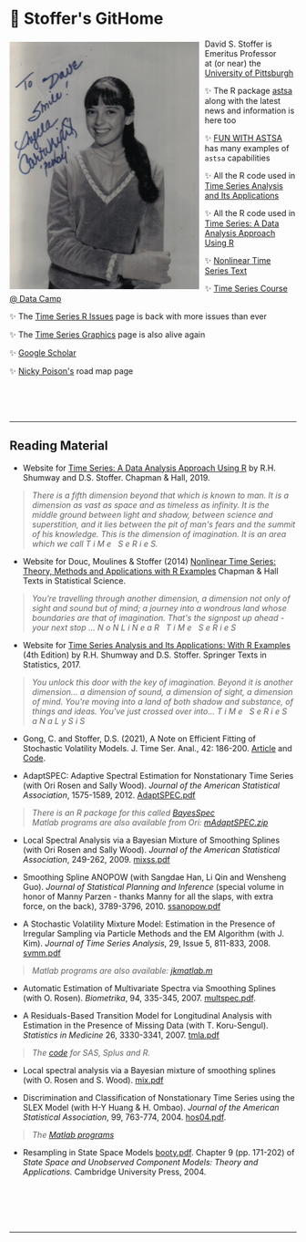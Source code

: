# &#128041;  Stoffer's GitHome


<img style="float: left; padding: 5px 10px 0px 0px; width: 333px;" src="figs/AC.jpg"/>

David S. Stoffer  is Emeritus Professor  
 at (or near) the [University of Pittsburgh](http://www.pitt.edu)
<br/> 
 

 &#10024; The R package [astsa](https://github.com/nickpoison/astsa/blob/master/README.md) along with the latest news and information is here too

 &#10024;  [FUN WITH ASTSA](https://github.com/nickpoison/astsa/blob/master/fun_with_astsa/fun_with_astsa.md) has many examples of `astsa` capabilities

&#10024;  All the R code used in [Time Series Analysis and Its Applications](https://github.com/nickpoison/tsa4/blob/master/textRcode.md)

&#10024;  All the R code used in [Time Series: A Data Analysis Approach Using R](https://github.com/nickpoison/tsda/blob/main/Rcode.md)

&#10024; [Nonlinear Time Series Text](http://www.stat.pitt.edu/stoffer/nltsa/)

&#10024; [Time Series  Course @ Data Camp](https://www.datacamp.com/courses/arima-modeling-with-r)

 &#10024; The [Time Series R Issues](https://nickpoison.github.io/rissues) page is back with more issues than ever

 &#10024; The [Time Series Graphics](https://nickpoison.github.io/tsgraph) page is also alive again
 
&#10024; [Google Scholar](http://scholar.google.com/citations?user=fjls7x0AAAAJ)

&#10024; [Nicky Poison's](https://nickpoison.github.io/) road map page



<br/><br/><br/>

---

## Reading Material 


* Website for [Time Series: A Data Analysis Approach Using R](https://github.com/nickpoison/tsa4/blob/master/textRcode.md) by R.H. Shumway and D.S. Stoffer. Chapman &amp; Hall, 2019.

> _There is a fifth dimension beyond that which is known to man. It is a dimension as vast as space and as timeless as infinity. It is the middle ground between light and shadow, between science and superstition, and it lies between the pit of man's fears and the summit of his knowledge. This is the dimension of imagination. It is an area which we call  T i M e &nbsp; S e R i e S._                                    


* Website for Douc, Moulines &amp; Stoffer (2014) [Nonlinear Time Series: Theory, Methods and Applications with R Examples](http://www.stat.pitt.edu/stoffer/nltsa/)  Chapman &amp; Hall  Texts in Statistical Science. 

> _You're travelling through another dimension, a dimension not only of sight and sound but of mind; a journey into a wondrous land whose boundaries are that of imagination. That's the signpost up ahead - your next stop ... N o N L i N e a R   &nbsp;    T i M e &nbsp; S e R i e S_   


* Website for [Time Series Analysis and Its Applications: With R Examples](http://www.stat.pitt.edu/stoffer/tsa4/) (4th Edition) by R.H. Shumway and D.S. Stoffer. Springer Texts in Statistics, 2017.

> _You unlock this door with the key of imagination. Beyond it is another dimension...    a dimension of sound, a dimension of sight, a dimension of mind. You're moving into a land of both shadow and substance, of things and ideas. You've just crossed over into...  T i M e &nbsp; S e R i e S  &nbsp; a N a L y S i S_     


* Gong, C. and Stoffer, D.S. (2021), A Note on Efficient Fitting of Stochastic Volatility Models. J. Time Ser. Anal., 42: 186-200. [Article](https://doi.org/10.1111/jtsa.12561) and
[Code](https://github.com/nickpoison/Stochastic-Volatility-Models).

   
* AdaptSPEC: Adaptive Spectral Estimation for Nonstationary Time Series  (with Ori Rosen and Sally Wood). _Journal of the American Statistical Association_, 1575-1589, 2012.
[AdaptSPEC.pdf](files/adaptSPECjasa.pdf)

> _There is an R package for this called  [BayesSpec](http://cran.rstudio.com/web/packages/BayesSpec/index.html) <br/> Matlab programs are also available from Ori: [mAdaptSPEC.zip](http://www.math.utep.edu/Faculty/ori/AdaptSpec.zip)_ 



* Local Spectral Analysis via a Bayesian Mixture of
Smoothing Splines (with Ori Rosen and Sally Wood). _Journal of
the American Statistical Association_, 249-262, 2009. [mixss.pdf](files/mixss.pdf)

* Smoothing Spline ANOPOW (with Sangdae Han, Li Qin and Wensheng Guo). _Journal of Statistical Planning and Inference_ (special volume in honor of Manny Parzen - thanks Manny for all the slaps, with extra force, on the back),  3789-3796, 2010.  [ssanopow.pdf](files/ssanopow.pdf)


* A Stochastic Volatility Mixture Model: Estimation in the Presence of Irregular Sampling via Particle Methods and the EM Algorithm (with J. Kim). _Journal of Time Series Analysis_,
29, Issue 5, 811-833, 2008. [svmm.pdf](files/svmm.pdf)

> _Matlab programs are also available: [jkmatlab.m](files/jkmatlab.m)_



* Automatic  Estimation of  Multivariate Spectra via Smoothing Splines (with O. Rosen). _Biometrika_, 94,  335-345, 2007. [multspec.pdf](files/multspec.pdf).





* A Residuals-Based Transition Model for Longitudinal Analysis with Estimation 
in the Presence of Missing Data (with T. Koru-Sengul). _Statistics in Medicine_ 26, 3330-3341,  2007. [tmla.pdf](files/tmla.pdf)
 

>  _The [code](files/tmla_code.pdf) for SAS, Splus and R._



* Local spectral analysis via a Bayesian mixture of smoothing splines (with O. Rosen and S. Wood). [mix.pdf](files/mix.pdf)

* Discrimination and Classification of Nonstationary Time Series using the SLEX Model (with H-Y Huang &amp; H. Ombao). _Journal of
the American Statistical Association_, 99, 763-774, 2004. [hos04.pdf](files/hos04.pdf).

> _The [Matlab programs](http://www.stat.pitt.edu/stoffer/dss_files/slex/matlab.html)_

* Resampling in State Space Models [booty.pdf](files/booty.pdf). Chapter 9 (pp. 171-202) of _State Space and Unobserved Component Models: Theory and Applications._ Cambridge University Press, 2004.  


<br/><br/>
---
---

<!--

<p><li class="newbullet">
Resampling in State Space Models
(<a href="http://www.stat.pitt.edu/stoffer/dss_files/booty.pdf" target="_blank">booty.pdf</a>) 
Chapter 9 (pp. 171-202) of <i>State Space and Unobserved Component Models: Theory and Applications.</i> Cambridge University Press, 2004.  </p>

<p><li class="newbullet">
Local Spectral Envelope: An Approach Using Dyadic Tree Based Adaptive 
Segmentation (with H. Ombao and D.E. Tyler).
<i>Annals of the Institute of Statistical Mathematics</i>,  54, 201-223, 2002.
<a href="http://www.stat.pitt.edu/stoffer/dss_files/lospen.pdf" target="_blank">lospen.pdf</a> </p>



<p><li class="newbullet">The Spectral Envelope and Its Applications (with D.E. Tyler &amp;
D.A. Wendt). 
<i>Statistical Science. </i> 15(3): 224-253 (2000).  
 <a href="http://www.stat.pitt.edu/stoffer/dss_files/specrev.pdf" target="_blank">specrev.pdf</a></p>

 <p><li class="newbullet">
Stoffer, D.S. (1999).
Detecting common signals in multiple time series using the spectral envelope.
<i>Journal of
the American Statistical Association</i>, 94, 1341-1356.
<a href="http://www.stat.pitt.edu/stoffer/dss_files/sigs.pdf" target="_blank">sigs.pdf</a></p>


<p><li class="newbullet">Stoffer,
D.S. &amp; Tyler, D.E. (1998). Matching sequences: Cross spectral analysis
of categorical time series. <i>Biometrika, </i>85, 201-213. <a href="http://www.stat.pitt.edu/stoffer/dss_files/match.pdf" target="_blank">match.pdf</a></p>

<p><li class="newbullet">McDougall, A.J., Stoffer,
D.S. &amp; Tyler, D.E. (1997). Optimal transformations and the spectral envelope
for real-valued time series. <i>Journal of Statistical Planning and
Inference,</i> 57, 195-214. <a href="dss_files/mst97.pdf" target="_blank">mst97.pdf</a></p>



<p><li class="newbullet">Stoffer,
D.S., Tyler, D.E. &amp; McDougall, A.J. (1993). Spectral analysis for categorical
time series: Scaling and the spectral envelope. <i>Biometrika</i>, 80,
611-622. <a href="http://www.stat.pitt.edu/stoffer/dss_files/spenv.pdf" target="_blank">spenv.pdf</a> </p>


<p><li class="newbullet">Stoffer,
D.S. (1991). Walsh-Fourier analysis and its statistical applications (with
discussion).<i> Journal of the American Statistical Association</i>, 86,
462-483. <a href="http://www.stat.pitt.edu/stoffer/dss_files/walshapps.pdf" target="_blank">walshapps.pdf</a> </p>

<blockquote>  <a href="http://www.stat.pitt.edu/stoffer/dss_files/wft.txt" target="_blank">wft.for</a>
Fortran program to calculate the finite Walsh transform.</blockquote> 


<p><li class="newbullet">Stoffer,
D.S., Scher, M., Richardson, G., Day, N. &amp; Coble, P. (1988). A Walsh-
Fourier analysis of the effects of moderate maternal alcohol consumption
on neonatal sleep-state cycling. <i>Journal of the American Statistical
Association</i>, 83, 954-963. </p>

<blockquote> Here are the data files: <a href="dss_files/grp1.dat.txt" target="_blank">group1</a> and <a href="dss_files/grp2.dat.txt" target="_blank">group2</a>; details
are in the first file. 
This
paper won the 
 <em>
 American Statistical Association's Outstanding
Statistical Application  Award</em> for 1989.
The theory for this paper was given in Stoffer (1987)... just below: </blockquote>

<p><li class="newbullet">Stoffer, D.S. (1987). Walsh-Fourier analysis of discrete-valued time
series.
<i>Journal of Time Series Analysis</i>, 8, 449-467. 
<a href="http://www.stat.pitt.edu/stoffer/dss_files/discrete.pdf" target="_blank">discrete.pdf</a> </p>

<p><li class="newbullet">
Stoffer, D.S. (1990). Multivariate Walsh-Fourier Analysis.  <i> Journal of Time Series   
Analysis</i>,  11, 57-73. <a href="http://www.stat.pitt.edu/stoffer/dss_files/mwalsh.pdf" target="_blank">mwalsh.pdf</a> </p>

<blockquote>  
I've been asked for the data from this a few times, so here they are: 
<a href="dss_files/slpmv1.dat.txt" target="_blank">slpmv1.dat.txt</a>,&nbsp;
<a href="dss_files/slpmv2.dat.txt" target="_blank">slpmv2.dat.txt</a>.
The data files are similar to the sleep state data files with an additional column
of the per minute number of movements.
 </blockquote>

<p><li class="newbullet">Shumway,
R.H. &amp; Stoffer, D.S. (1992). Dynamic linear models with switching.
<i>Journal of the American Statistical Association</i>, 86, 763-769. 
<a href="http://www.stat.pitt.edu/stoffer/dss_files/dlmws.pdf" target="_blank">dlmws.pdf</a> 
</p>

<p><li class="newbullet">Shumway,
R.H. &amp; Stoffer, D.S. (1982). An approach to time series smoothing and
forecasting using the EM algorithm. <i>Journal of Time Series Analysis</i>,
3, 253-264.
<a href="http://www.stat.pitt.edu/stoffer/dss_files/em.pdf" target="_blank">em.pdf</a></p>

<blockquote> 
R
code for the algorithm can be found in the R package, 
<a href="http://www.stat.pitt.edu/stoffer/tsa4/xChanges.htm">astsa</a>.
We still get many requests for the tech report corresponding to
this paper. Unfortunately, the
tech reports are long gone (believe it or not, in those days people
typed their papers using an <a href="http://en.wikipedia.org/wiki/IBM_Selectric_typewriter" target="_blank">
IBM selectric typewriter</a> with little balls
that had to be changed for math symbols). Fortunately, the details of the proofs 
(in more depth than was
given in the tech report) are
presented in  <a href="http://www.stat.pitt.edu/stoffer/tsa4" target="_blank">our text</a>
 in Sections 6.2 to 6.4. 
 </blockquote>


<p><li class="newbullet">Carlin,
B.P., Polson, N.G. &amp; Stoffer, D.S. (1992). A Monte Carlo approach to
nonnormal and nonlinear state space modeling. <i>Journal of the American
Statistical Association</i>, 87, 493-500. 
<a href="http://www.stat.pitt.edu/stoffer/dss_files/gibbs.pdf" target="_blank">
gibbs.pdf</a> </p>



<p><li class="newbullet">Stoffer,
D.S. (1986). Estimation and identification of space-time ARMAX models in
the presence of missing data. <i>Journal of the American Statistical Association</i>,
81, 762-772. <a href="http://www.stat.pitt.edu/stoffer/dss_files/starmax.pdf" target="_blank">starmax.pdf
</a> </p>

<blockquote> The data (details in the 1st file): <a href="http://www.stat.pitt.edu/stoffer/dss_files/cpue1.dat.txt" target="_blank">cpue1.dat.txt</a>,&nbsp;
 <a href="http://www.stat.pitt.edu/stoffer/dss_files/cpue2.dat.txt" target="_blank">cpue2.dat.txt</a>,&nbsp;
<a href="http://www.stat.pitt.edu/stoffer/dss_files/cpue3.dat.txt" target="_blank">cpue3.dat.txt</a>,&nbsp;
<a href="http://www.stat.pitt.edu/stoffer/dss_files/cpue4.dat.txt" target="_blank">cpue4.dat.txt</a>,&nbsp;
<a href="http://www.stat.pitt.edu/stoffer/dss_files/cpue5.dat.txt" target="_blank">cpue5.dat.txt</a>&nbsp;
<br></blockquote>

<p><li class="newbullet">Stoffer,
D.S. &amp; Wall, K. (1991). Bootstrapping state space models: Gaussian
maximum likelihood estimation and the Kalman filter. <i>Journal of the
American Statistical Association</i>, 86, 1024-1033. <a href="http://www.stat.pitt.edu/stoffer/dss_files/boots.pdf" target="_blank">
boots.pdf</a></p>


<blockquote>  This material is discussed in Chapter 6 of 
Shumway &amp; Stoffer (2006).
Some
<a href="http://www.stat.pitt.edu/stoffer/tsa4/chap6.htm">R
code</a> and examples can be found at 
 the website for the second editon of the text.
 
 An implementation of the
algorithm can also be found in  Gauss TSM.
 </blockquote>
 

<p><li class="newbullet"><a href="http://www.ncbi.nlm.nih.gov/sites/entrez?dispmax=20&term=Stoffer%20D&db=PubMed&pmfilter_EDatLimit=added%20to%20PubMed%20in%20the%20last%200%20i&cmd_current=Limits&orig_db=PubMed&cmd=Search&doptcmdl=DocSum" target="_blank">PubMed</a> ...some info for my med school friends.

-->
